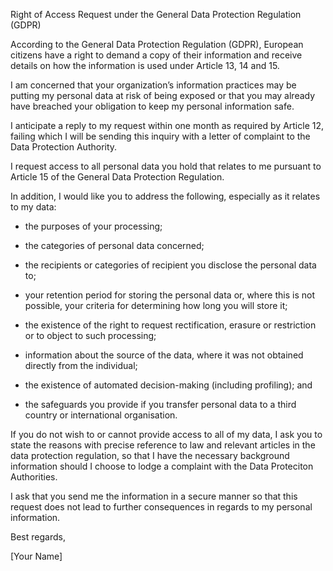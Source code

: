 Right of Access Request under the General Data Protection Regulation (GDPR)

According to the General Data Protection Regulation (GDPR), European citizens have a right to demand a copy of their information and receive details on how the information is used under Article 13, 14 and 15.

I am concerned that your organization’s information practices may be putting my personal data at risk of being exposed or that you may already have breached your obligation to keep my personal information safe.

I anticipate a reply to my request within one month as required by Article 12, failing which I will be sending this inquiry with a letter of complaint to the Data Protection Authority.

I request access to all personal data you hold that relates to me pursuant to Article 15 of the General Data Protection Regulation.

In addition, I would like you to address the following, especially as it relates to my data:

- the purposes of your processing;

- the categories of personal data concerned;

- the recipients or categories of recipient you disclose the personal data to;

- your retention period for storing the personal data or, where this is not possible, your criteria for determining how long you will store it;

- the existence of the right to request rectification, erasure or restriction or to object to such processing;

- information about the source of the data, where it was not obtained directly from the individual;

- the existence of automated decision-making (including profiling); and

- the safeguards you provide if you transfer personal data to a third country or international organisation.

If you do not wish to or cannot provide access to all of my data, I ask you to state the reasons with precise reference to law and relevant articles in the data protection regulation, so that I have the necessary background information should I choose to lodge a complaint with the Data Proteciton Authorities.

I ask that you send me the information in a secure manner so that this request does not lead to further consequences in regards to my personal information.

Best regards,

[Your Name]
